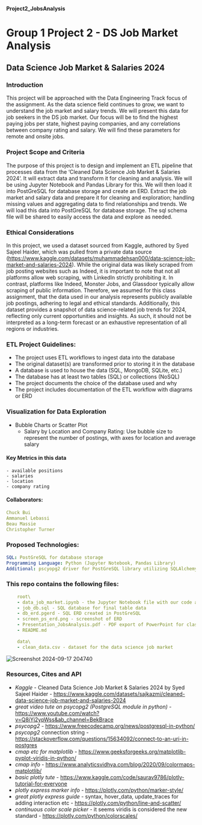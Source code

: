 #### Project2_JobsAnalysis
# Group 1 Project 2 - DS Job Market Analysis

## Data Science Job Market & Salaries 2024

### Introduction
This project will be approached with the Data Engineering Track focus of the assignment. As the data science field continues to grow, we want to understand the job market and salary trends. We will present this data for job seekers in the DS job market. Our focus will be to find the highest paying jobs per state, highest paying companies, and any correlations between company rating and salary. We will find these parameters for remote and onsite jobs. 


### Project Scope and Criteria
The purpose of this project is to design and implement an ETL pipeline that processes data from the ‘Cleaned Data Science Job Market & Salaries 2024‘. It will extract data and transform it for cleaning and analysis. We will be using Jupyter Notebook and Pandas Library for this. We will then load it into PostGreSQL for database storage and create an ERD. 
Extract the job market and salary data and prepare it for cleaning and exploration; handling missing values and aggregating data to find relationships and trends. We will load this data into PostGreSQL for database storage. The sql schema file will be shared to easily access the data and explore as needed. 


### Ethical Considerations
In this project, we used a dataset sourced from Kaggle, authored by Syed Sajeel Haider, which was pulled from a private data source (https://www.kaggle.com/datasets/muhammadehsan000/data-science-job-market-and-salaries-2024). While the original data was likely scraped from job posting websites such as Indeed, it is important to note that not all platforms allow web scraping, with LinkedIn strictly prohibiting it. In contrast, platforms like Indeed, Monster Jobs, and Glassdoor typically allow scraping of public information. Therefore, we assumed for this class assignment, that the data used in our analysis represents publicly available job postings, adhering to legal and ethical standards. Additionally, this dataset provides a snapshot of data science-related job trends for 2024, reflecting only current opportunities and insights. As such, it should not be interpreted as a long-term forecast or an exhaustive representation of all regions or industries.

### ETL Project Guidelines:
- The project uses ETL workflows to ingest data into the database
- The original dataset(s) are transformed prior to storing it in the database
- A database is used to house the data (SQL, MongoDB, SQLite, etc.)
- The database has at least two tables (SQL) or collections (NoSQL)
- The project documents the choice of the database used and why
- The project includes documentation of the ETL workflow with diagrams or ERD


### Visualization for Data Exploration
- Bubble Charts or Scatter Plot
    - Salary by Location and Company Rating: Use bubble size to represent the number of postings, with axes for location and average salary

#### Key Metrics in this data
    - available positions
    - salaries
    - location
    - company rating


#### Collaborators:
```yaml
Chuck Bui
Ammanuel Lebassi
Beau Massie
Christopher Turner
```

### Proposed Technologies:
```yaml
SQL: PostGreSQL for database storage
Programming Language: Python (Jupyter Notebook, Pandas Library)
Additional: pscyopg2 driver for PostGreSQL library utilizing SQLAlchemy
```

### This repo contains the following files:
```yaml
    root\
    - data_job_market.ipynb - the Jupyter Notebook file with our code and exploration etc etc
    - job_db.sql - SQL database for final table data
    - db_erd.pgerd - SQL ERD created in PostGreSQL
    - screen_ps_erd.png - screenshot of ERD
    - Presentation_JobsAnalysis.pdf - PDF export of PowerPoint for class presentation
    - README.md
    
    data\
    - clean_data.csv - dataset for the data science job market
```


![Screenshot 2024-09-17 204740](https://github.com/user-attachments/assets/6f6d9d56-ec32-481c-a137-e811fe11e67d)

### Resources, Cites and API
- *Kaggle* - Cleaned Data Science Job Market & Salaries 2024 by Syed Sajeel Haider - https://www.kaggle.com/datasets/sajkazmi/cleaned-data-science-job-market-and-salaries-2024
- *great video tute on psycopg2 (PostgreSQL module in python)* - https://www.youtube.com/watch?v=Q8iYj2ypWss&ab_channel=BekBrace
- *psycopg2* - https://www.freecodecamp.org/news/postgresql-in-python/
- *psycopg2* connection string - https://stackoverflow.com/questions/15634092/connect-to-an-uri-in-postgres
- *cmap etc for matplotlib* - https://www.geeksforgeeks.org/matplotlib-pyplot-viridis-in-python/
- *cmap info* - https://www.analyticsvidhya.com/blog/2020/09/colormaps-matplotlib/
- *basic plotly tute* - https://www.kaggle.com/code/saurav9786/plotly-tutorial-for-everyone
- *plotly express marker info* - https://plotly.com/python/marker-style/
- *great plotly express guide* - syntax, hover_data, update_traces for adding interaction etc - https://plotly.com/python/line-and-scatter/
- *continuous color scale picker* - it seems viridis is considered the new standard - https://plotly.com/python/colorscales/
